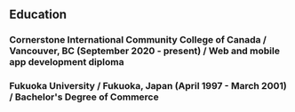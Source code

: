 Education
---

### **Cornerstone International Community College of  Canada** / Vancouver, BC (September 2020 - present) / Web and mobile app development diploma

### **Fukuoka University** / Fukuoka, Japan (April 1997 - March 2001) / Bachelor's Degree of Commerce